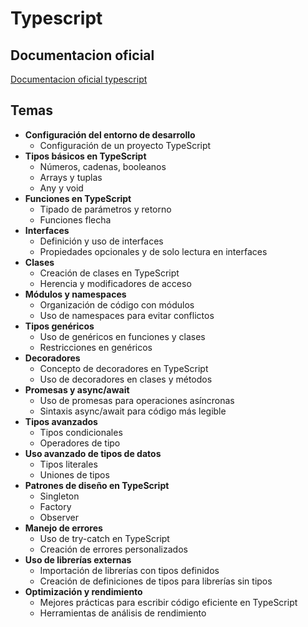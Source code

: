 # Typescript

## Documentacion oficial

[Documentacion oficial typescript](https://www.typescriptlang.org/docs/)

## Temas

- **Configuración del entorno de desarrollo**
  - Configuración de un proyecto TypeScript
- **Tipos básicos en TypeScript**
  - Números, cadenas, booleanos
  - Arrays y tuplas
  - Any y void
- **Funciones en TypeScript**
  - Tipado de parámetros y retorno
  - Funciones flecha
- **Interfaces**
  - Definición y uso de interfaces
  - Propiedades opcionales y de solo lectura en interfaces
- **Clases**
  - Creación de clases en TypeScript
  - Herencia y modificadores de acceso
- **Módulos y namespaces**
  - Organización de código con módulos
  - Uso de namespaces para evitar conflictos
- **Tipos genéricos**
  - Uso de genéricos en funciones y clases
  - Restricciones en genéricos
- **Decoradores**
  - Concepto de decoradores en TypeScript
  - Uso de decoradores en clases y métodos
- **Promesas y async/await**
  - Uso de promesas para operaciones asíncronas
  - Sintaxis async/await para código más legible
- **Tipos avanzados**
  - Tipos condicionales
  - Operadores de tipo
- **Uso avanzado de tipos de datos**
  - Tipos literales
  - Uniones de tipos
- **Patrones de diseño en TypeScript**
  - Singleton
  - Factory
  - Observer
- **Manejo de errores**
  - Uso de try-catch en TypeScript
  - Creación de errores personalizados
- **Uso de librerías externas**
  - Importación de librerías con tipos definidos
  - Creación de definiciones de tipos para librerías sin tipos
- **Optimización y rendimiento**
  - Mejores prácticas para escribir código eficiente en TypeScript
  - Herramientas de análisis de rendimiento
